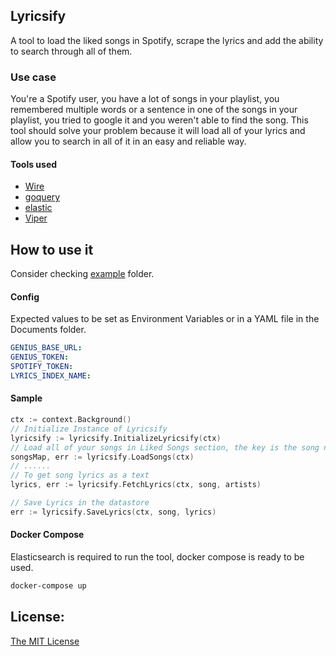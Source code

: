 ## Lyricsify
A tool to load the liked songs in Spotify, scrape the lyrics and add the ability to search through all of them.

### Use case
You're a Spotify user, you have a lot of songs in your playlist, you remembered multiple words or a sentence in one of the songs in your playlist, you tried to google it and you weren't able to find the song.
This tool should solve your problem because it will load all of your lyrics and allow you to search in all of it in an easy and reliable way.

#### Tools used
- [Wire](https://github.com/google/wire)
- [goquery](https://github.com/PuerkitoBio/goquery)
- [elastic](https://github.com/olivere/elastic)
- [Viper](https://github.com/spf13/viper)

## How to use it
Consider checking [example](https://github.com/ahmagdy/lyricsify/blob/master/example/main.go) folder.

#### Config
Expected values to be set as Environment Variables or in a YAML file in the Documents folder.
```yaml
GENIUS_BASE_URL: 
GENIUS_TOKEN:
SPOTIFY_TOKEN:
LYRICS_INDEX_NAME: 
```

#### Sample
```go
ctx := context.Background()
// Initialize Instance of Lyricsify
lyricsify := lyricsify.InitializeLyricsify(ctx)
// Load all of your songs in Liked Songs section, the key is the song name and the value is the artist/s
songsMap, err := lyricsify.LoadSongs(ctx)
// ......
// To get song lyrics as a text
lyrics, err := lyricsify.FetchLyrics(ctx, song, artists)

// Save Lyrics in the datastore
err := lyricsify.SaveLyrics(ctx, song, lyrics)

```
#### Docker Compose
Elasticsearch is required to run the tool, docker compose is ready to be used.
```bash
docker-compose up
```


## License:
[The MIT License](https://github.com/ahmagdy/lyricsify/blob/master/LICENSE)
